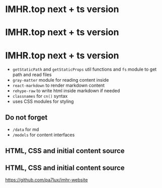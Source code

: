 # IMHR.top next + ts version

# IMHR.top next + ts version

# IMHR.top next + ts version

- `getStaticPath` and `getStaticProps` util functions and `fs` module to get path and read files
- `gray-matter` module for reading content inside
- `react-markdown` to render markdown content
- `rehype-raw` to write html inside markdown if needed
- `classnames` for `cn()` syntax
- uses CSS modules for styling

## Do not forget

- `/data` for md
- `/models` for content interfaces

## HTML, CSS and initial content source

## HTML, CSS and initial content source

https://github.com/pa7lux/imhr-website
